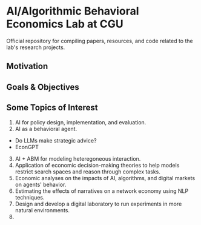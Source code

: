 # AI/Algorithmic Behavioral Economics Lab at CGU

Official repository for compiling papers, resources, and code related to the lab's research projects.

## Motivation



## Goals & Objectives



## Some Topics of Interest

1. AI for policy design, implementation, and evaluation.
2. AI as a behavioral agent.
  - Do LLMs make strategic advice? 
  - EconGPT
3. AI + ABM for modeling heteregoneous interaction.
4. Application of economic decision-making theories to help models restrict search spaces and reason through complex tasks.
5. Economic analyses on the impacts of AI, algorithms, and digital markets on agents' behavior.
6. Estimating the effects of narratives on a network economy using NLP techniques.
7. Design and develop a digital laboratory to run experiments in more natural environments.
8.
